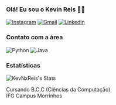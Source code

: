 ### Olá! Eu sou o Kevin Reis 👋🏼  
[![Instagram](https://img.shields.io/badge/Instagram-E4405F?style=for-the-badge&logo=instagram&logoColor=white)](https://instagram.com/kevin_reis_21?igshid=ajJsb3F3NDRrZG5s)  [![Gmail](https://img.shields.io/badge/Gmail-D14836?style=for-the-badge&logo=gmail&logoColor=white)](mailto:kevinreis747@gmail.com)  [![Linkedin](https://img.shields.io/badge/LinkedIn-0077B5?style=for-the-badge&logo=linkedin&logoColor=white)](https://www.linkedin.com/in/kevin-santos-reis-8a1545224/)  

### Contato com a área  

![Python](https://img.shields.io/badge/Python-3776AB?style=for-the-badge&logo=python&logoColor=white)  ![Java](https://img.shields.io/badge/Java-ED8B00?style=for-the-badge&logo=openjdk&logoColor=white)  

### Estatísticas  

![KevNxReis's Stats](https://github-readme-streak-stats.herokuapp.com/?user=KevNxReis&theme=nord&hide_border=false)  

Cursando B.C.C (Ciências da Computação)  
IFG Campus Morrinhos  
